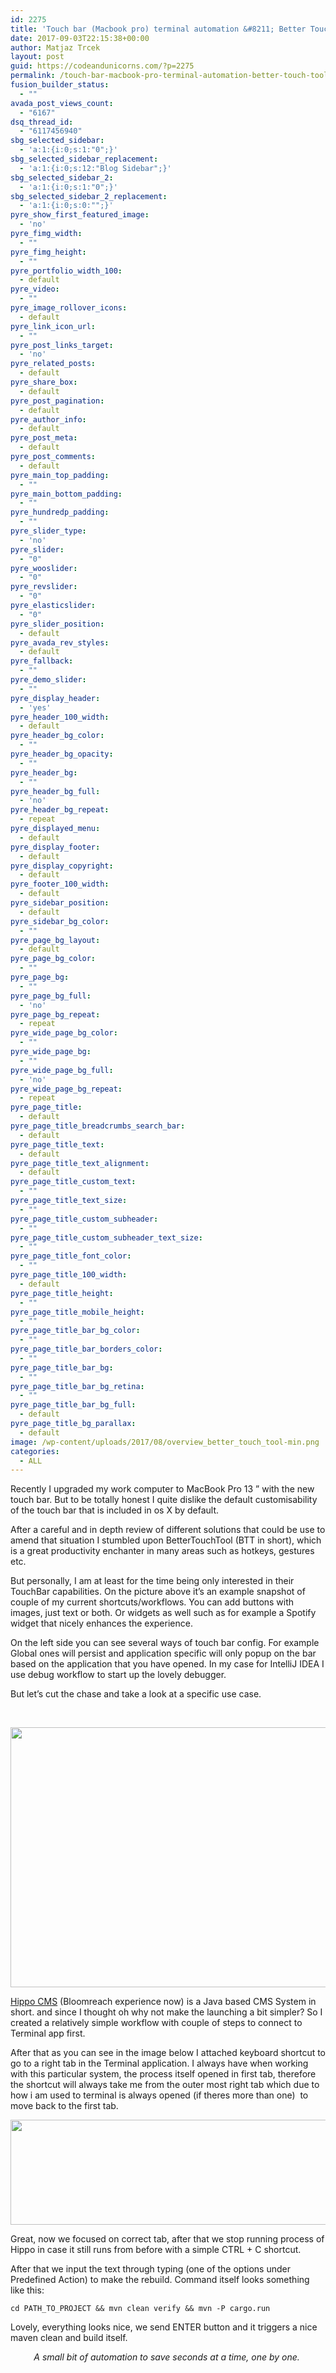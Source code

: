 ```yaml
---
id: 2275
title: 'Touch bar (Macbook pro) terminal automation &#8211; Better Touch Tool'
date: 2017-09-03T22:15:38+00:00
author: Matjaz Trcek
layout: post
guid: https://codeandunicorns.com/?p=2275
permalink: /touch-bar-macbook-pro-terminal-automation-better-touch-tool/
fusion_builder_status:
  - ""
avada_post_views_count:
  - "6167"
dsq_thread_id:
  - "6117456940"
sbg_selected_sidebar:
  - 'a:1:{i:0;s:1:"0";}'
sbg_selected_sidebar_replacement:
  - 'a:1:{i:0;s:12:"Blog Sidebar";}'
sbg_selected_sidebar_2:
  - 'a:1:{i:0;s:1:"0";}'
sbg_selected_sidebar_2_replacement:
  - 'a:1:{i:0;s:0:"";}'
pyre_show_first_featured_image:
  - 'no'
pyre_fimg_width:
  - ""
pyre_fimg_height:
  - ""
pyre_portfolio_width_100:
  - default
pyre_video:
  - ""
pyre_image_rollover_icons:
  - default
pyre_link_icon_url:
  - ""
pyre_post_links_target:
  - 'no'
pyre_related_posts:
  - default
pyre_share_box:
  - default
pyre_post_pagination:
  - default
pyre_author_info:
  - default
pyre_post_meta:
  - default
pyre_post_comments:
  - default
pyre_main_top_padding:
  - ""
pyre_main_bottom_padding:
  - ""
pyre_hundredp_padding:
  - ""
pyre_slider_type:
  - 'no'
pyre_slider:
  - "0"
pyre_wooslider:
  - "0"
pyre_revslider:
  - "0"
pyre_elasticslider:
  - "0"
pyre_slider_position:
  - default
pyre_avada_rev_styles:
  - default
pyre_fallback:
  - ""
pyre_demo_slider:
  - ""
pyre_display_header:
  - 'yes'
pyre_header_100_width:
  - default
pyre_header_bg_color:
  - ""
pyre_header_bg_opacity:
  - ""
pyre_header_bg:
  - ""
pyre_header_bg_full:
  - 'no'
pyre_header_bg_repeat:
  - repeat
pyre_displayed_menu:
  - default
pyre_display_footer:
  - default
pyre_display_copyright:
  - default
pyre_footer_100_width:
  - default
pyre_sidebar_position:
  - default
pyre_sidebar_bg_color:
  - ""
pyre_page_bg_layout:
  - default
pyre_page_bg_color:
  - ""
pyre_page_bg:
  - ""
pyre_page_bg_full:
  - 'no'
pyre_page_bg_repeat:
  - repeat
pyre_wide_page_bg_color:
  - ""
pyre_wide_page_bg:
  - ""
pyre_wide_page_bg_full:
  - 'no'
pyre_wide_page_bg_repeat:
  - repeat
pyre_page_title:
  - default
pyre_page_title_breadcrumbs_search_bar:
  - default
pyre_page_title_text:
  - default
pyre_page_title_text_alignment:
  - default
pyre_page_title_custom_text:
  - ""
pyre_page_title_text_size:
  - ""
pyre_page_title_custom_subheader:
  - ""
pyre_page_title_custom_subheader_text_size:
  - ""
pyre_page_title_font_color:
  - ""
pyre_page_title_100_width:
  - default
pyre_page_title_height:
  - ""
pyre_page_title_mobile_height:
  - ""
pyre_page_title_bar_bg_color:
  - ""
pyre_page_title_bar_borders_color:
  - ""
pyre_page_title_bar_bg:
  - ""
pyre_page_title_bar_bg_retina:
  - ""
pyre_page_title_bar_bg_full:
  - default
pyre_page_title_bg_parallax:
  - default
image: /wp-content/uploads/2017/08/overview_better_touch_tool-min.png
categories:
  - ALL
---
```

Recently I upgraded my work computer to MacBook Pro 13 &#8221; with the new touch bar. But to be totally honest I quite dislike the default customisability of the touch bar that is included in os X by default.

After a careful and in depth review of different solutions that could be use to amend that situation I stumbled upon BetterTouchTool (BTT in short), which is a great productivity enchanter in many areas such as hotkeys, gestures etc.

But personally, I am at least for the time being only interested in their TouchBar capabilities. On the picture above it&#8217;s an example snapshot of couple of my current shortcuts/workflows. You can add buttons with images, just text or both. Or widgets as well such as for example a Spotify widget that nicely enhances the experience.

On the left side you can see several ways of touch bar config. For example Global ones will persist and application specific will only popup on the bar based on the application that you have opened. In my case for IntelliJ IDEA I use debug workflow to start up the lovely debugger.

But let&#8217;s cut the chase and take a look at a specific use case.

&nbsp;

<img class="aligncenter wp-image-2278 size-full" src="https://codeandunicorns.com/wp-content/uploads/2017/08/HippoCms_shortcut-min.png" alt="" width="1004" height="416" srcset="https://codeandunicorns.com/wp-content/uploads/2017/08/HippoCms_shortcut-min-200x83.png 200w, https://codeandunicorns.com/wp-content/uploads/2017/08/HippoCms_shortcut-min-300x124.png 300w, https://codeandunicorns.com/wp-content/uploads/2017/08/HippoCms_shortcut-min-400x166.png 400w, https://codeandunicorns.com/wp-content/uploads/2017/08/HippoCms_shortcut-min-600x249.png 600w, https://codeandunicorns.com/wp-content/uploads/2017/08/HippoCms_shortcut-min-768x318.png 768w, https://codeandunicorns.com/wp-content/uploads/2017/08/HippoCms_shortcut-min-800x331.png 800w, https://codeandunicorns.com/wp-content/uploads/2017/08/HippoCms_shortcut-min.png 1004w" sizes="(max-width: 1004px) 100vw, 1004px" /> 

[Hippo CMS](https://www.onehippo.com/en) (Bloomreach experience now) is a Java based CMS System in short. and since I thought oh why not make the launching a bit simpler? So I created a relatively simple workflow with couple of steps to connect to Terminal app first.

After that as you can see in the image below I attached keyboard shortcut to go to a right tab in the Terminal application. I always have when working with this particular system, the process itself opened in first tab, therefore the shortcut will always take me from the outer most right tab which due to how i am used to terminal is always opened (if theres more than one)  to move back to the first tab.

<img class="aligncenter wp-image-2280" src="https://codeandunicorns.com/wp-content/uploads/2017/08/Sending_shortcut_to_terminal-min.png" alt="" width="600" height="168" srcset="https://codeandunicorns.com/wp-content/uploads/2017/08/Sending_shortcut_to_terminal-min-200x56.png 200w, https://codeandunicorns.com/wp-content/uploads/2017/08/Sending_shortcut_to_terminal-min-300x84.png 300w, https://codeandunicorns.com/wp-content/uploads/2017/08/Sending_shortcut_to_terminal-min-400x112.png 400w, https://codeandunicorns.com/wp-content/uploads/2017/08/Sending_shortcut_to_terminal-min-600x168.png 600w, https://codeandunicorns.com/wp-content/uploads/2017/08/Sending_shortcut_to_terminal-min-768x214.png 768w, https://codeandunicorns.com/wp-content/uploads/2017/08/Sending_shortcut_to_terminal-min-800x223.png 800w, https://codeandunicorns.com/wp-content/uploads/2017/08/Sending_shortcut_to_terminal-min.png 1010w" sizes="(max-width: 600px) 100vw, 600px" /> 

Great, now we focused on correct tab, after that we stop running process of Hippo in case it still runs from before with a simple CTRL + C shortcut.

After that we input the text through typing (one of the options under Predefined Action) to make the rebuild. Command itself looks something like this:

`cd PATH_TO_PROJECT && mvn clean verify && mvn -P cargo.run`

Lovely, everything looks nice, we send ENTER button and it triggers a nice maven clean and build itself.

<p style="text-align: center;">
  <em>A small bit of automation to save seconds at a time, one by one. </em>
</p>